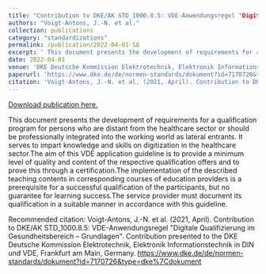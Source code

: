 ```yaml
---
title: "Contribution to DKE/AK STD_1000.8.5: VDE-Anwendungsregel "Digitale Qualifizierung im Gesundheitsbereich – Grundlagen"
authors: "Voigt-Antons, J.-N. et al."
collection: publications
category: "standardizations"
permalink: /publication/2022-04-01-S8
excerpt: ' This document presents the development of requirements for a qualification program for persons who are distant from the healthcare sector or should be professionally integrated into the working world as lateral entrants. It serves to impart knowledge and skills on digitization in the healthcare sector.The aim of this VDE application guideline is to provide a minimum level of quality and content of the respective qualification offers and to prove this through a certification.The implementation of the described teaching contents in corresponding courses of education providers is a prerequisite for a successful qualification of the participants, but no guarantee for learning success.The service provider must document its qualification in a suitable manner in accordance with this guideline.'
date: 2022-04-01
venue: 'DKE Deutsche Kommission Elektrotechnik, Elektronik Informationstechnik in DIN und VDE'
paperurl: 'https://www.dke.de/de/normen-standards/dokument?id=7170726&type=dke%7Cdokument'
citation: 'Voigt-Antons, J.-N. et al. (2021, April). Contribution to DKE/AK STD_1000.8.5: VDE-Anwendungsregel &quot;Digitale Qualifizierung im Gesundheitsbereich – Grundlagen&quot;. Contribution presented to the DKE Deutsche Kommission Elektrotechnik, Elektronik Informationstechnik in DIN und VDE, Frankfurt am Main, Germany. https://www.dke.de/de/normen-standards/dokument?id=7170726&amp;type=dke%7Cdokument'
---
```


<a href='https://www.dke.de/de/normen-standards/dokument?id=7170726&type=dke%7Cdokument'>Download publication here.</a>

 This document presents the development of requirements for a qualification program for persons who are distant from the healthcare sector or should be professionally integrated into the working world as lateral entrants. It serves to impart knowledge and skills on digitization in the healthcare sector.The aim of this VDE application guideline is to provide a minimum level of quality and content of the respective qualification offers and to prove this through a certification.The implementation of the described teaching contents in corresponding courses of education providers is a prerequisite for a successful qualification of the participants, but no guarantee for learning success.The service provider must document its qualification in a suitable manner in accordance with this guideline.

Recommended citation: Voigt-Antons, J.-N. et al. (2021, April). Contribution to DKE/AK STD_1000.8.5: VDE-Anwendungsregel "Digitale Qualifizierung im Gesundheitsbereich – Grundlagen". Contribution presented to the DKE Deutsche Kommission Elektrotechnik, Elektronik Informationstechnik in DIN und VDE, Frankfurt am Main, Germany. https://www.dke.de/de/normen-standards/dokument?id=7170726&type=dke%7Cdokument
